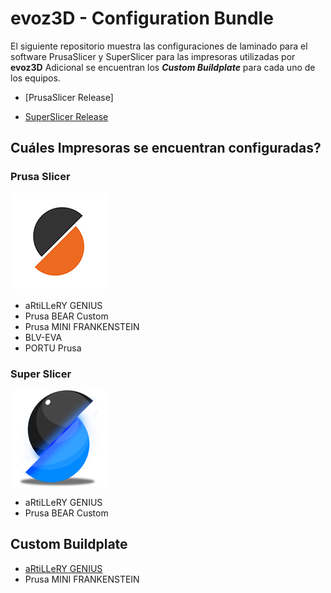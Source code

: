 
# evoz3D - Configuration Bundle

El siguiente repositorio muestra las configuraciones de laminado para el software PrusaSlicer y SuperSlicer para las impresoras utilizadas por **evoz3D**
Adicional se encuentran los **_Custom Buildplate_** para cada uno de los equipos.

* [PrusaSlicer Release]

* [SuperSlicer Release](https://github.com/supermerill/SuperSlicer/releases)

## Cuáles Impresoras se encuentran configuradas?

### Prusa Slicer
![PrusaSlicer logo](/resources/icons/PrusaSlicer.png?raw=true)
* aRtiLLeRY GENIUS
* Prusa BEAR Custom
* Prusa MINI FRANKENSTEIN
* BLV-EVA
* PORTU Prusa

### Super Slicer
![SuperSlicer logo](/resources/icons/SuperSlicer.png?raw=true)
* aRtiLLeRY GENIUS
* Prusa BEAR Custom

## Custom Buildplate
* [aRtiLLeRY GENIUS](https://github.com/evoz3D-Config_Bundle/Custom_Buildplate/aRtiLLeRY_GENIUS)
* Prusa MINI FRANKENSTEIN
